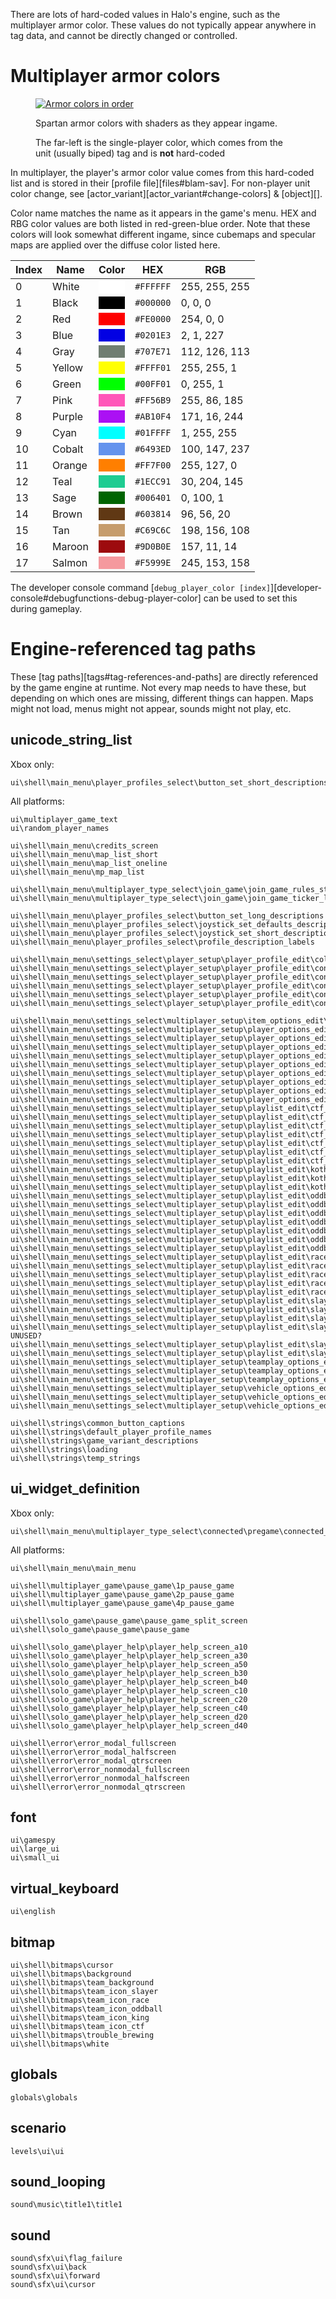 There are lots of hard-coded values in Halo's engine, such as the multiplayer
armor color. These values do not typically appear anywhere in tag data, and
cannot be directly changed or controlled.

# Multiplayer armor colors

<figure>
  <a href="armor_colors.png">
    <img src="armor_colors.png" alt="Armor colors in order"/>
  </a>
  <figcaption>
    <p>Spartan armor colors with shaders as they appear ingame.</p>
    <p>The far-left is the single-player color, which comes from the
    unit (usually biped) tag and is <strong>not</strong> hard-coded</p>
  </figcaption>
</figure>

In multiplayer, the player's armor color value comes from this hard-coded list and is stored in their [profile file][files#blam-sav]. For non-player unit color change, see [actor_variant][actor_variant#change-colors] & [object][].

Color name matches the name as it appears in the game's menu. HEX and RBG color
values are both listed in red-green-blue order. Note that these colors will look
somewhat different ingame, since cubemaps and specular maps are applied over the
diffuse color listed here.

| Index | Name   | Color                                       | HEX       | RGB           |
|-------|--------|---------------------------------------------|-----------|---------------|
| 0     | White  |<div style="background: #FFFFFF">&nbsp;</div>| `#FFFFFF` | 255, 255, 255 |
| 1     | Black  |<div style="background: #000000">&nbsp;</div>| `#000000` |   0,   0,   0 |
| 2     | Red    |<div style="background: #FE0000">&nbsp;</div>| `#FE0000` | 254,   0,   0 |
| 3     | Blue   |<div style="background: #0201E3">&nbsp;</div>| `#0201E3` |   2,   1, 227 |
| 4     | Gray   |<div style="background: #707E71">&nbsp;</div>| `#707E71` | 112, 126, 113 |
| 5     | Yellow |<div style="background: #FFFF01">&nbsp;</div>| `#FFFF01` | 255, 255,   1 |
| 6     | Green  |<div style="background: #00FF01">&nbsp;</div>| `#00FF01` |   0, 255,   1 |
| 7     | Pink   |<div style="background: #FF56B9">&nbsp;</div>| `#FF56B9` | 255,  86, 185 |
| 8     | Purple |<div style="background: #AB10F4">&nbsp;</div>| `#AB10F4` | 171,  16, 244 |
| 9     | Cyan   |<div style="background: #01FFFF">&nbsp;</div>| `#01FFFF` |   1, 255, 255 |
| 10    | Cobalt |<div style="background: #6493ED">&nbsp;</div>| `#6493ED` | 100, 147, 237 |
| 11    | Orange |<div style="background: #FF7F00">&nbsp;</div>| `#FF7F00` | 255, 127,   0 |
| 12    | Teal   |<div style="background: #1ECC91">&nbsp;</div>| `#1ECC91` |  30, 204, 145 |
| 13    | Sage   |<div style="background: #006401">&nbsp;</div>| `#006401` |   0, 100,   1 |
| 14    | Brown  |<div style="background: #603814">&nbsp;</div>| `#603814` |  96,  56,  20 |
| 15    | Tan    |<div style="background: #C69C6C">&nbsp;</div>| `#C69C6C` | 198, 156, 108 |
| 16    | Maroon |<div style="background: #9D0B0E">&nbsp;</div>| `#9D0B0E` | 157,  11,  14 |
| 17    | Salmon |<div style="background: #F5999E">&nbsp;</div>| `#F5999E` | 245, 153, 158 |

The developer console command [`debug_player_color [index]`][developer-console#debugfunctions-debug-player-color] can be used to set this during gameplay.

# Engine-referenced tag paths
These [tag paths][tags#tag-references-and-paths] are directly referenced by the game engine at runtime. Not every map needs to have these, but depending on which ones are missing, different things can happen. Maps might not load, menus might not appear, sounds might not play, etc.

## unicode_string_list
Xbox only:
```
ui\shell\main_menu\player_profiles_select\button_set_short_descriptions
```

All platforms:
```
ui\multiplayer_game_text
ui\random_player_names

ui\shell\main_menu\credits_screen
ui\shell\main_menu\map_list_short
ui\shell\main_menu\map_list_oneline
ui\shell\main_menu\mp_map_list

ui\shell\main_menu\multiplayer_type_select\join_game\join_game_rules_strings
ui\shell\main_menu\multiplayer_type_select\join_game\join_game_ticker_labels

ui\shell\main_menu\player_profiles_select\button_set_long_descriptions
ui\shell\main_menu\player_profiles_select\joystick_set_defaults_descriptions
ui\shell\main_menu\player_profiles_select\joystick_set_short_descriptions
ui\shell\main_menu\player_profiles_select\profile_description_labels

ui\shell\main_menu\settings_select\player_setup\player_profile_edit\color_edit\colors_list
ui\shell\main_menu\settings_select\player_setup\player_profile_edit\controls_setup\controls_axis_direction_names
ui\shell\main_menu\settings_select\player_setup\player_profile_edit\controls_setup\controls_device_labels
ui\shell\main_menu\settings_select\player_setup\player_profile_edit\controls_setup\controls_gamepad_names
ui\shell\main_menu\settings_select\player_setup\player_profile_edit\controls_setup\controls_keyboard_button_names
ui\shell\main_menu\settings_select\player_setup\player_profile_edit\controls_setup\controls_mouse_button_names

ui\shell\main_menu\settings_select\multiplayer_setup\item_options_edit\var_weapon_set
ui\shell\main_menu\settings_select\multiplayer_setup\player_options_edit\player_options_labels
ui\shell\main_menu\settings_select\multiplayer_setup\player_options_edit\var_invisible_players
ui\shell\main_menu\settings_select\multiplayer_setup\player_options_edit\var_maximum_health
ui\shell\main_menu\settings_select\multiplayer_setup\player_options_edit\var_number_of_lives
ui\shell\main_menu\settings_select\multiplayer_setup\player_options_edit\var_odd_man_out
ui\shell\main_menu\settings_select\multiplayer_setup\player_options_edit\var_respawn_time
ui\shell\main_menu\settings_select\multiplayer_setup\player_options_edit\var_respawn_time_growh
ui\shell\main_menu\settings_select\multiplayer_setup\player_options_edit\var_shields
ui\shell\main_menu\settings_select\multiplayer_setup\player_options_edit\var_suicide_penalty
ui\shell\main_menu\settings_select\multiplayer_setup\playlist_edit\ctf_edit\ctf_labels
ui\shell\main_menu\settings_select\multiplayer_setup\playlist_edit\ctf_edit\var_assault
ui\shell\main_menu\settings_select\multiplayer_setup\playlist_edit\ctf_edit\var_captures_to_win
ui\shell\main_menu\settings_select\multiplayer_setup\playlist_edit\ctf_edit\var_flag_at_home
ui\shell\main_menu\settings_select\multiplayer_setup\playlist_edit\ctf_edit\var_flag_must_reset
ui\shell\main_menu\settings_select\multiplayer_setup\playlist_edit\ctf_edit\var_single_flag
ui\shell\main_menu\settings_select\multiplayer_setup\playlist_edit\ctf_edit\var_time_limit
ui\shell\main_menu\settings_select\multiplayer_setup\playlist_edit\koth_edit\koth_labels
ui\shell\main_menu\settings_select\multiplayer_setup\playlist_edit\koth_edit\var_moving_hill
ui\shell\main_menu\settings_select\multiplayer_setup\playlist_edit\koth_edit\var_score_to_win
ui\shell\main_menu\settings_select\multiplayer_setup\playlist_edit\oddball_edit\oddball_labels
ui\shell\main_menu\settings_select\multiplayer_setup\playlist_edit\oddball_edit\var_ball_spawn_count
ui\shell\main_menu\settings_select\multiplayer_setup\playlist_edit\oddball_edit\var_ball_type
ui\shell\main_menu\settings_select\multiplayer_setup\playlist_edit\oddball_edit\var_random_start
ui\shell\main_menu\settings_select\multiplayer_setup\playlist_edit\oddball_edit\var_score_to_win
ui\shell\main_menu\settings_select\multiplayer_setup\playlist_edit\oddball_edit\var_speed_with_ball
ui\shell\main_menu\settings_select\multiplayer_setup\playlist_edit\oddball_edit\var_trait_with_ball
ui\shell\main_menu\settings_select\multiplayer_setup\playlist_edit\race_edit\race_labels
ui\shell\main_menu\settings_select\multiplayer_setup\playlist_edit\race_edit\var_laps_to_win
ui\shell\main_menu\settings_select\multiplayer_setup\playlist_edit\race_edit\var_race_type
ui\shell\main_menu\settings_select\multiplayer_setup\playlist_edit\race_edit\var_team_play
ui\shell\main_menu\settings_select\multiplayer_setup\playlist_edit\race_edit\var_team_scoring
ui\shell\main_menu\settings_select\multiplayer_setup\playlist_edit\slayer_edit\slayer_labels
ui\shell\main_menu\settings_select\multiplayer_setup\playlist_edit\slayer_edit\var_death_bonus
ui\shell\main_menu\settings_select\multiplayer_setup\playlist_edit\slayer_edit\var_kill_in_order
ui\shell\main_menu\settings_select\multiplayer_setup\playlist_edit\slayer_edit\var_kill_penalty# UNUSED?
ui\shell\main_menu\settings_select\multiplayer_setup\playlist_edit\slayer_edit\var_kills_to_win
ui\shell\main_menu\settings_select\multiplayer_setup\playlist_edit\slayer_edit\var_team_play
ui\shell\main_menu\settings_select\multiplayer_setup\teamplay_options_edit\teamplay_options_labels
ui\shell\main_menu\settings_select\multiplayer_setup\teamplay_options_edit\var_friendly_fire
ui\shell\main_menu\settings_select\multiplayer_setup\teamplay_options_edit\var_friendly_fire_penalty
ui\shell\main_menu\settings_select\multiplayer_setup\vehicle_options_edit\var_vehicle_set
ui\shell\main_menu\settings_select\multiplayer_setup\vehicle_options_edit\var_vehicles_respawn
ui\shell\main_menu\settings_select\multiplayer_setup\vehicle_options_edit\vehicle_options_labels

ui\shell\strings\common_button_captions
ui\shell\strings\default_player_profile_names
ui\shell\strings\game_variant_descriptions
ui\shell\strings\loading
ui\shell\strings\temp_strings
```

## ui_widget_definition
Xbox only:
```
ui\shell\main_menu\multiplayer_type_select\connected\pregame\connected_pregame_screen
```

All platforms:
```
ui\shell\main_menu\main_menu

ui\shell\multiplayer_game\pause_game\1p_pause_game
ui\shell\multiplayer_game\pause_game\2p_pause_game
ui\shell\multiplayer_game\pause_game\4p_pause_game

ui\shell\solo_game\pause_game\pause_game_split_screen
ui\shell\solo_game\pause_game\pause_game

ui\shell\solo_game\player_help\player_help_screen_a10
ui\shell\solo_game\player_help\player_help_screen_a30
ui\shell\solo_game\player_help\player_help_screen_a50
ui\shell\solo_game\player_help\player_help_screen_b30
ui\shell\solo_game\player_help\player_help_screen_b40
ui\shell\solo_game\player_help\player_help_screen_c10
ui\shell\solo_game\player_help\player_help_screen_c20
ui\shell\solo_game\player_help\player_help_screen_c40
ui\shell\solo_game\player_help\player_help_screen_d20
ui\shell\solo_game\player_help\player_help_screen_d40

ui\shell\error\error_modal_fullscreen
ui\shell\error\error_modal_halfscreen
ui\shell\error\error_modal_qtrscreen
ui\shell\error\error_nonmodal_fullscreen
ui\shell\error\error_nonmodal_halfscreen
ui\shell\error\error_nonmodal_qtrscreen
```

## font
```
ui\gamespy
ui\large_ui
ui\small_ui
```

## virtual_keyboard
```
ui\english
```

## bitmap
```
ui\shell\bitmaps\cursor
ui\shell\bitmaps\background
ui\shell\bitmaps\team_background
ui\shell\bitmaps\team_icon_slayer
ui\shell\bitmaps\team_icon_race
ui\shell\bitmaps\team_icon_oddball
ui\shell\bitmaps\team_icon_king
ui\shell\bitmaps\team_icon_ctf
ui\shell\bitmaps\trouble_brewing
ui\shell\bitmaps\white
```

## globals
```
globals\globals
```

## scenario
```
levels\ui\ui
```

## sound_looping
```
sound\music\title1\title1
```

## sound
```
sound\sfx\ui\flag_failure
sound\sfx\ui\back
sound\sfx\ui\forward
sound\sfx\ui\cursor
```
